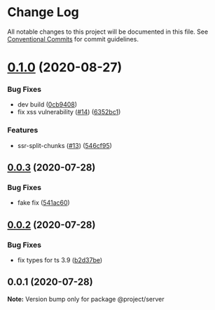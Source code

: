 # Change Log

All notable changes to this project will be documented in this file.
See [Conventional Commits](https://conventionalcommits.org) for commit guidelines.

# [0.1.0](https://github.com/IIIristraM/lerna-ts/compare/@project/server@0.0.3...@project/server@0.1.0) (2020-08-27)


### Bug Fixes

* dev build ([0cb9408](https://github.com/IIIristraM/lerna-ts/commit/0cb9408aebd7b8406e7ca8d5ce7cd908475f3d2e))
* fix xss vulnerability ([#14](https://github.com/IIIristraM/lerna-ts/issues/14)) ([6352bc1](https://github.com/IIIristraM/lerna-ts/commit/6352bc104d1d47f2c3c7a87d6c5c7935f04535d6))


### Features

* ssr-split-chunks ([#13](https://github.com/IIIristraM/lerna-ts/issues/13)) ([546cf95](https://github.com/IIIristraM/lerna-ts/commit/546cf9551653f82b11ecfda48fcaac1ba523832b))





## [0.0.3](https://github.com/IIIristraM/lerna-ts/compare/@project/server@0.0.2...@project/server@0.0.3) (2020-07-28)

### Bug Fixes

-   fake fix ([541ac60](https://github.com/IIIristraM/lerna-ts/commit/541ac6070ee218329f3e033646b7ce960715bbdc))

## [0.0.2](https://github.com/IIIristraM/lerna-ts/compare/@project/server@0.0.1...@project/server@0.0.2) (2020-07-28)

### Bug Fixes

-   fix types for ts 3.9 ([b2d37be](https://github.com/IIIristraM/lerna-ts/commit/b2d37be17ac3d9180a002eae88daa2e1626c4527))

## 0.0.1 (2020-07-28)

**Note:** Version bump only for package @project/server
